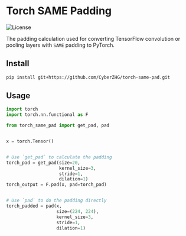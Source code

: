 # Torch SAME Padding

![License](https://img.shields.io/pypi/l/keras-bert.svg)

The padding calculation used for converting TensorFlow convolution or pooling layers with `SAME` padding to PyTorch.

## Install

```bash
pip install git+https://github.com/CyberZHG/torch-same-pad.git
```

## Usage

```python
import torch
import torch.nn.functional as F

from torch_same_pad import get_pad, pad


x = torch.Tensor()


# Use `get_pad` to calculate the padding
torch_pad = get_pad(size=20,
                    kernel_size=3,
                    stride=1,
                    dilation=1)
torch_output = F.pad(x, pad=torch_pad)


# Use `pad` to do the padding directly
torch_padded = pad(x,
                   size=(224, 224),
                   kernel_size=3,
                   stride=1,
                   dilation=1)
```
